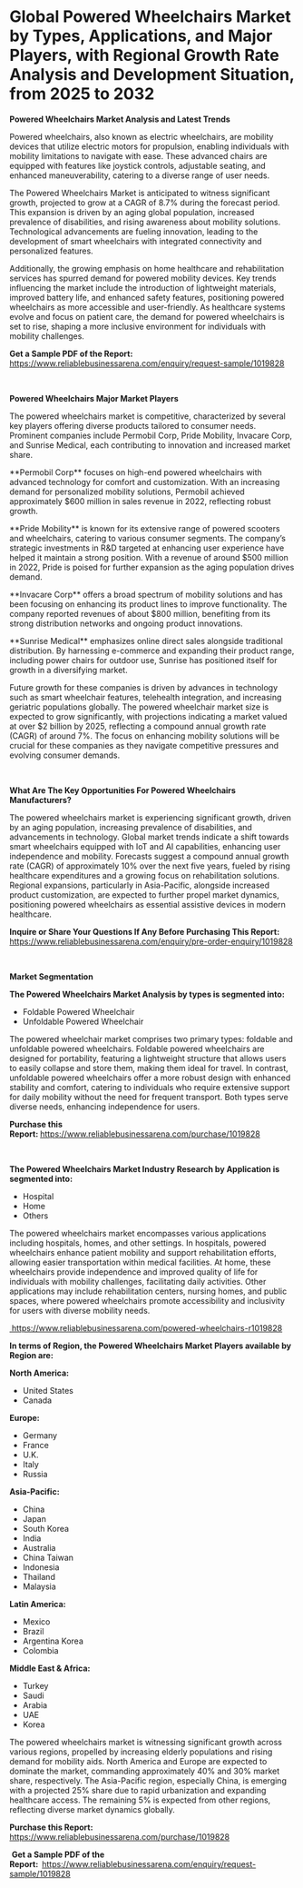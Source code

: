 <p><h1>Global Powered Wheelchairs Market by Types, Applications, and Major Players, with Regional Growth Rate Analysis and Development Situation, from 2025 to 2032</h1></p><p><strong>Powered Wheelchairs Market Analysis and Latest Trends</strong></p>
<p><p>Powered wheelchairs, also known as electric wheelchairs, are mobility devices that utilize electric motors for propulsion, enabling individuals with mobility limitations to navigate with ease. These advanced chairs are equipped with features like joystick controls, adjustable seating, and enhanced maneuverability, catering to a diverse range of user needs. </p><p>The Powered Wheelchairs Market is anticipated to witness significant growth, projected to grow at a CAGR of 8.7% during the forecast period. This expansion is driven by an aging global population, increased prevalence of disabilities, and rising awareness about mobility solutions. Technological advancements are fueling innovation, leading to the development of smart wheelchairs with integrated connectivity and personalized features. </p><p>Additionally, the growing emphasis on home healthcare and rehabilitation services has spurred demand for powered mobility devices. Key trends influencing the market include the introduction of lightweight materials, improved battery life, and enhanced safety features, positioning powered wheelchairs as more accessible and user-friendly. As healthcare systems evolve and focus on patient care, the demand for powered wheelchairs is set to rise, shaping a more inclusive environment for individuals with mobility challenges.</p></p>
<p><strong>Get a Sample PDF of the Report:&nbsp;</strong> <a href="https://www.reliablebusinessarena.com/enquiry/request-sample/1019828?utm_campaign=3492&utm_medium=2&utm_source=Github&utm_content=ia&utm_term=13042025&utm_id=powered-wheelchairs">https://www.reliablebusinessarena.com/enquiry/request-sample/1019828</a></p>
<p>&nbsp;</p>
<p><strong>Powered Wheelchairs Major Market Players</strong></p>
<p><p>The powered wheelchairs market is competitive, characterized by several key players offering diverse products tailored to consumer needs. Prominent companies include Permobil Corp, Pride Mobility, Invacare Corp, and Sunrise Medical, each contributing to innovation and increased market share.</p><p>**Permobil Corp** focuses on high-end powered wheelchairs with advanced technology for comfort and customization. With an increasing demand for personalized mobility solutions, Permobil achieved approximately $600 million in sales revenue in 2022, reflecting robust growth. </p><p>**Pride Mobility** is known for its extensive range of powered scooters and wheelchairs, catering to various consumer segments. The company’s strategic investments in R&D targeted at enhancing user experience have helped it maintain a strong position. With a revenue of around $500 million in 2022, Pride is poised for further expansion as the aging population drives demand.</p><p>**Invacare Corp** offers a broad spectrum of mobility solutions and has been focusing on enhancing its product lines to improve functionality. The company reported revenues of about $800 million, benefiting from its strong distribution networks and ongoing product innovations.</p><p>**Sunrise Medical** emphasizes online direct sales alongside traditional distribution. By harnessing e-commerce and expanding their product range, including power chairs for outdoor use, Sunrise has positioned itself for growth in a diversifying market.</p><p>Future growth for these companies is driven by advances in technology such as smart wheelchair features, telehealth integration, and increasing geriatric populations globally. The powered wheelchair market size is expected to grow significantly, with projections indicating a market valued at over $2 billion by 2025, reflecting a compound annual growth rate (CAGR) of around 7%. The focus on enhancing mobility solutions will be crucial for these companies as they navigate competitive pressures and evolving consumer demands.</p></p>
<p>&nbsp;</p>
<p><strong>What Are The Key Opportunities For Powered Wheelchairs Manufacturers?</strong></p>
<p><p>The powered wheelchairs market is experiencing significant growth, driven by an aging population, increasing prevalence of disabilities, and advancements in technology. Global market trends indicate a shift towards smart wheelchairs equipped with IoT and AI capabilities, enhancing user independence and mobility. Forecasts suggest a compound annual growth rate (CAGR) of approximately 10% over the next five years, fueled by rising healthcare expenditures and a growing focus on rehabilitation solutions. Regional expansions, particularly in Asia-Pacific, alongside increased product customization, are expected to further propel market dynamics, positioning powered wheelchairs as essential assistive devices in modern healthcare.</p></p>
<p><strong>Inquire or Share Your Questions If Any Before Purchasing This Report:</strong> <a href="https://www.reliablebusinessarena.com/enquiry/pre-order-enquiry/1019828?utm_campaign=3492&utm_medium=2&utm_source=Github&utm_content=ia&utm_term=13042025&utm_id=powered-wheelchairs">https://www.reliablebusinessarena.com/enquiry/pre-order-enquiry/1019828</a></p>
<p>&nbsp;</p>
<p><strong>Market Segmentation</strong></p>
<p><strong>The Powered Wheelchairs Market Analysis by types is segmented into:</strong></p>
<p><ul><li>Foldable Powered Wheelchair</li><li>Unfoldable Powered Wheelchair</li></ul></p>
<p><p>The powered wheelchair market comprises two primary types: foldable and unfoldable powered wheelchairs. Foldable powered wheelchairs are designed for portability, featuring a lightweight structure that allows users to easily collapse and store them, making them ideal for travel. In contrast, unfoldable powered wheelchairs offer a more robust design with enhanced stability and comfort, catering to individuals who require extensive support for daily mobility without the need for frequent transport. Both types serve diverse needs, enhancing independence for users.</p></p>
<p><strong>Purchase this Report:&nbsp;</strong><a href="https://www.reliablebusinessarena.com/purchase/1019828?utm_campaign=3492&utm_medium=2&utm_source=Github&utm_content=ia&utm_term=13042025&utm_id=powered-wheelchairs">https://www.reliablebusinessarena.com/purchase/1019828</a></p>
<p>&nbsp;</p>
<p><strong>The Powered Wheelchairs Market Industry Research by Application is segmented into:</strong></p>
<p><ul><li>Hospital</li><li>Home</li><li>Others</li></ul></p>
<p><p>The powered wheelchairs market encompasses various applications including hospitals, homes, and other settings. In hospitals, powered wheelchairs enhance patient mobility and support rehabilitation efforts, allowing easier transportation within medical facilities. At home, these wheelchairs provide independence and improved quality of life for individuals with mobility challenges, facilitating daily activities. Other applications may include rehabilitation centers, nursing homes, and public spaces, where powered wheelchairs promote accessibility and inclusivity for users with diverse mobility needs.</p></p>
<p><a href="https://www.reliablebusinessarena.com/powered-wheelchairs-r1019828?utm_campaign=3492&utm_medium=2&utm_source=Github&utm_content=ia&utm_term=13042025&utm_id=powered-wheelchairs">&nbsp;https://www.reliablebusinessarena.com/powered-wheelchairs-r1019828</a></p>
<p><strong>In terms of Region, the Powered Wheelchairs Market Players available by Region are:</strong></p>
<p>
    <p> <strong> North America: </strong>
        <ul>
            <li>United States</li>
            <li>Canada</li>
        </ul>
        </p> 
    <p> <strong> Europe: </strong>
        <ul>
            <li>Germany</li>
            <li>France</li>
            <li>U.K.</li>
            <li>Italy</li>
            <li>Russia</li>
        </ul>
        </p> 
    <p> <strong> Asia-Pacific: </strong>
        <ul>
            <li>China</li>
            <li>Japan</li>
            <li>South Korea</li>
            <li>India</li>
            <li>Australia</li>
            <li>China Taiwan</li>
            <li>Indonesia</li>
            <li>Thailand</li>
            <li>Malaysia</li>
        </ul>
        </p> 
    <p> <strong> Latin America: </strong>
        <ul>
            <li>Mexico</li>
            <li>Brazil</li>
            <li>Argentina Korea</li>
            <li>Colombia</li>
        </ul>
        </p> 
    <p> <strong> Middle East & Africa: </strong>
        <ul>
            <li>Turkey</li>
            <li>Saudi</li>
            <li>Arabia</li>
            <li>UAE</li>
            <li>Korea</li>
        </ul>
    </p>
    </p>
<p><p>The powered wheelchairs market is witnessing significant growth across various regions, propelled by increasing elderly populations and rising demand for mobility aids. North America and Europe are expected to dominate the market, commanding approximately 40% and 30% market share, respectively. The Asia-Pacific region, especially China, is emerging with a projected 25% share due to rapid urbanization and expanding healthcare access. The remaining 5% is expected from other regions, reflecting diverse market dynamics globally.</p></p>
<p><strong>Purchase this Report: </strong><a href="https://www.reliablebusinessarena.com/purchase/1019828?utm_campaign=3492&utm_medium=2&utm_source=Github&utm_content=ia&utm_term=13042025&utm_id=powered-wheelchairs">https://www.reliablebusinessarena.com/purchase/1019828</a></p>
<p>&nbsp;<strong>Get a Sample PDF of the Report:&nbsp;&nbsp;</strong><a href="https://www.reliablebusinessarena.com/enquiry/request-sample/1019828?utm_campaign=3492&utm_medium=2&utm_source=Github&utm_content=ia&utm_term=13042025&utm_id=powered-wheelchairs">https://www.reliablebusinessarena.com/enquiry/request-sample/1019828</a></p>
<p><strong></strong></p>
<p><p></p><p></p><p></p></p>